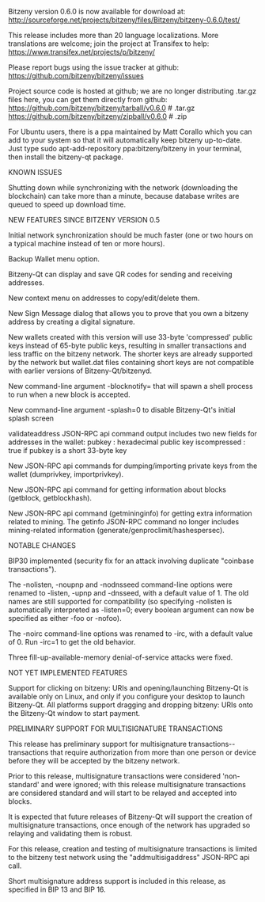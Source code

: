 Bitzeny version 0.6.0 is now available for download at:
http://sourceforge.net/projects/bitzeny/files/Bitzeny/bitzeny-0.6.0/test/

This release includes more than 20 language localizations.
More translations are welcome; join the
project at Transifex to help:
https://www.transifex.net/projects/p/bitzeny/

Please report bugs using the issue tracker at github:
https://github.com/bitzeny/bitzeny/issues

Project source code is hosted at github; we are no longer
distributing .tar.gz files here, you can get them
directly from github:
https://github.com/bitzeny/bitzeny/tarball/v0.6.0  # .tar.gz
https://github.com/bitzeny/bitzeny/zipball/v0.6.0  # .zip

For Ubuntu users, there is a ppa maintained by Matt Corallo which
you can add to your system so that it will automatically keep
bitzeny up-to-date.  Just type
sudo apt-add-repository ppa:bitzeny/bitzeny
in your terminal, then install the bitzeny-qt package.


KNOWN ISSUES

Shutting down while synchronizing with the network
(downloading the blockchain) can take more than a minute,
because database writes are queued to speed up download
time.


NEW FEATURES SINCE BITZENY VERSION 0.5

Initial network synchronization should be much faster
(one or two hours on a typical machine instead of ten or more
hours).

Backup Wallet menu option.

Bitzeny-Qt can display and save QR codes for sending
and receiving addresses.

New context menu on addresses to copy/edit/delete them.

New Sign Message dialog that allows you to prove that you
own a bitzeny address by creating a digital
signature.

New wallets created with this version will
use 33-byte 'compressed' public keys instead of
65-byte public keys, resulting in smaller
transactions and less traffic on the bitzeny
network. The shorter keys are already supported
by the network but wallet.dat files containing
short keys are not compatible with earlier
versions of Bitzeny-Qt/bitzenyd.

New command-line argument -blocknotify=<command>
that will spawn a shell process to run <command> 
when a new block is accepted.

New command-line argument -splash=0 to disable
Bitzeny-Qt's initial splash screen

validateaddress JSON-RPC api command output includes
two new fields for addresses in the wallet:
pubkey : hexadecimal public key
iscompressed : true if pubkey is a short 33-byte key

New JSON-RPC api commands for dumping/importing
private keys from the wallet (dumprivkey, importprivkey).

New JSON-RPC api command for getting information about
blocks (getblock, getblockhash).

New JSON-RPC api command (getmininginfo) for getting
extra information related to mining. The getinfo
JSON-RPC command no longer includes mining-related
information (generate/genproclimit/hashespersec).



NOTABLE CHANGES

BIP30 implemented (security fix for an attack involving
duplicate "coinbase transactions").

The -nolisten, -noupnp and -nodnsseed command-line
options were renamed to -listen, -upnp and -dnsseed,
with a default value of 1. The old names are still
supported for compatibility (so specifying -nolisten
is automatically interpreted as -listen=0; every
boolean argument can now be specified as either
-foo or -nofoo).

The -noirc command-line options was renamed to
-irc, with a default value of 0. Run -irc=1 to
get the old behavior.

Three fill-up-available-memory denial-of-service
attacks were fixed.


NOT YET IMPLEMENTED FEATURES

Support for clicking on bitzeny: URIs and
opening/launching Bitzeny-Qt is available only on Linux,
and only if you configure your desktop to launch
Bitzeny-Qt. All platforms support dragging and dropping
bitzeny: URIs onto the Bitzeny-Qt window to start
payment.


PRELIMINARY SUPPORT FOR MULTISIGNATURE TRANSACTIONS

This release has preliminary support for multisignature
transactions-- transactions that require authorization
from more than one person or device before they
will be accepted by the bitzeny network.

Prior to this release, multisignature transactions
were considered 'non-standard' and were ignored;
with this release multisignature transactions are
considered standard and will start to be relayed
and accepted into blocks.

It is expected that future releases of Bitzeny-Qt
will support the creation of multisignature transactions,
once enough of the network has upgraded so relaying
and validating them is robust.

For this release, creation and testing of multisignature
transactions is limited to the bitzeny test network using
the "addmultisigaddress" JSON-RPC api call.

Short multisignature address support is included in this
release, as specified in BIP 13 and BIP 16.

